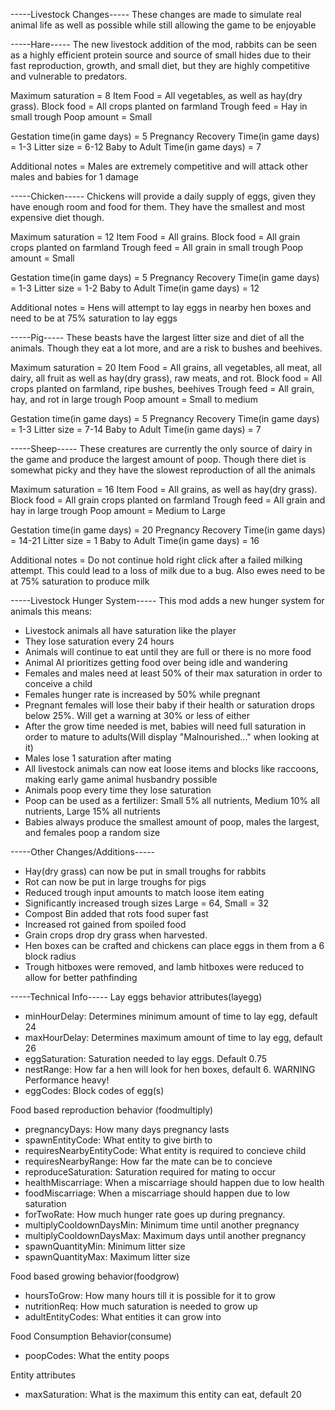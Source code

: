 -----Livestock Changes-----
These changes are made to simulate real animal life as well as possible while still allowing the game to be enjoyable

  -----Hare-----
  The new livestock addition of the mod, rabbits can be seen as a highly efficient protein source  and source of small hides due to their fast reproduction, growth, and small diet, but they are highly competitive and vulnerable to predators.

  Maximum saturation = 8
  Item Food = All vegetables, as well as hay(dry grass).
  Block food = All crops planted on farmland
  Trough feed = Hay in small trough
  Poop amount = Small

  Gestation time(in game days) = 5
  Pregnancy Recovery Time(in game days) = 1-3
  Litter size = 6-12
  Baby to Adult Time(in game days) = 7

  Additional notes = Males are extremely competitive and will attack other males and babies for 1 damage

  -----Chicken-----
  Chickens will provide a daily supply of eggs, given they have enough room and food for them. They have the smallest and most expensive diet though.

  Maximum saturation = 12
  Item Food = All grains.
  Block food = All grain crops planted on farmland
  Trough feed = All grain in small trough
  Poop amount = Small

  Gestation time(in game days) = 5
  Pregnancy Recovery Time(in game days) = 1-3
  Litter size = 1-2
  Baby to Adult Time(in game days) = 12

  Additional notes = Hens will attempt to lay eggs in nearby hen boxes and need to be at 75% saturation to lay eggs

  -----Pig-----
  These beasts have the largest litter size and diet of all the animals. Though they eat a lot more, and are a risk to bushes and beehives.

  Maximum saturation = 20
  Item Food = All grains, all vegetables, all meat, all dairy, all fruit as well as hay(dry grass), raw meats, and rot.
  Block food = All crops planted on farmland, ripe bushes, beehives
  Trough feed = All grain, hay, and rot in large trough
  Poop amount = Small to medium

  Gestation time(in game days) = 5
  Pregnancy Recovery Time(in game days) = 1-3
  Litter size = 7-14
  Baby to Adult Time(in game days) = 7

  -----Sheep-----
  These creatures are currently the only source of dairy in the game and produce the largest amount of poop. Though there diet is somewhat picky and they have the slowest reproduction of all the animals

  Maximum saturation = 16
  Item Food = All grains, as well as hay(dry grass).
  Block food = All grain crops planted on farmland
  Trough feed = All grain and hay in large trough
  Poop amount = Medium to Large

  Gestation time(in game days) = 20
  Pregnancy Recovery Time(in game days) = 14-21
  Litter size = 1
  Baby to Adult Time(in game days) = 16

  Additional notes = Do not continue hold right click after a failed milking attempt. This could lead to a loss of milk due to a bug. Also ewes need to be at 75% saturation to produce milk

-----Livestock Hunger System-----
This mod adds a new hunger system for animals this means:

- Livestock animals all have saturation like the player
- They lose saturation every 24 hours
- Animals will continue to eat until they are full or there is no more food
- Animal AI prioritizes getting food over being idle and wandering
- Females and males need at least 50% of their max saturation in order to conceive a child
- Females hunger rate is increased by 50% while pregnant
- Pregnant females will lose their baby if their health or saturation drops below 25%. Will get a warning at 30% or less of either
- After the grow time needed is met, babies will need full saturation in order to mature to adults(Will display "Malnourished..." when looking at it)
- Males lose 1 saturation after mating
- All livestock animals can now eat loose items and blocks like raccoons, making early game animal husbandry possible
- Animals poop every time they lose saturation
- Poop can be used as a fertilizer: Small 5% all nutrients, Medium 10% all nutrients, Large 15% all nutrients
- Babies always produce the smallest amount of poop, males the largest, and females poop a random size

-----Other Changes/Additions-----
- Hay(dry grass) can now be put in small troughs for rabbits
- Rot can now be put in large troughs for pigs
- Reduced trough input amounts to match loose item eating
- Significantly increased trough sizes Large = 64, Small = 32
- Compost Bin added that rots food super fast
- Increased rot gained from spoiled food
- Grain crops drop dry grass when harvested.
- Hen boxes can be crafted and chickens can place eggs in them from a 6 block radius
- Trough hitboxes were removed, and lamb hitboxes were reduced to allow for better pathfinding

-----Technical Info-----
Lay eggs behavior attributes(layegg)
- minHourDelay: Determines minimum amount of time to lay egg, default 24
- maxHourDelay: Determines maximum amount of time to lay egg, default 26
- eggSaturation: Saturation needed to lay eggs. Default 0.75
- nestRange: How far a hen will look for hen boxes, default 6. WARNING Performance heavy!
- eggCodes: Block codes of egg(s)

Food based reproduction behavior (foodmultiply)
- pregnancyDays: How many days pregnancy lasts
- spawnEntityCode: What entity to give birth to
- requiresNearbyEntityCode: What entity is required to concieve child
- requiresNearbyRange: How far the mate can be to concieve
- reproduceSaturation: Saturation required for mating to occur
- healthMiscarriage: When a miscarriage should happen due to low health
- foodMiscarriage: When a miscarriage should happen due to low saturation
- forTwoRate: How much hunger rate goes up during pregnancy.
- multiplyCooldownDaysMin: Minimum time until another pregnancy
- multiplyCooldownDaysMax: Maximum days until another pregnancy
- spawnQuantityMin: Minimum litter size
- spawnQuantityMax: Maximum litter size

Food based growing behavior(foodgrow)
- hoursToGrow: How many hours till it is possible for it to grow
- nutritionReq: How much saturation is needed to grow up
- adultEntityCodes: What entities it can grow into

Food Consumption Behavior(consume)
- poopCodes: What the entity poops

Entity attributes
- maxSaturation: What is the maximum this entity can eat, default 20
